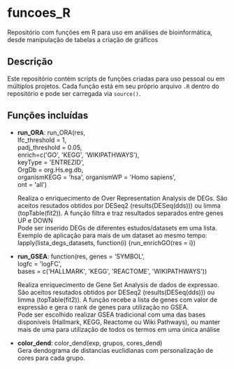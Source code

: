 
# funcoes_R

Repositório com funções em R para uso em análises de bioinformática, desde manipulação de tabelas a criação de gráficos

<!-- badges: start -->
## Descrição

Este repositório contém scripts de funções criadas para uso pessoal ou em múltiplos projetos. Cada função está em seu próprio arquivo `.R` dentro do repositório e pode ser carregada via `source()`.
<!-- badges: end -->


## Funções incluídas

- **run_ORA**: run_ORA(res,  
                       lfc_threshold = 1,  
                       padj_threshold = 0.05,  
                       enrich=c('GO', 'KEGG', 'WIKIPATHWAYS'),  
                       keyType = 'ENTREZID',  
                       OrgDb = org.Hs.eg.db,  
                       organismKEGG = 'hsa', organismWP = 'Homo sapiens',  
                       ont = 'all')    

  
  Realiza o enriquecimento de Over Representation Analysis de DEGs. São aceitos resutados obtidos por DESeq2 (results(DESeq(dds))) ou limma (topTable(fit2)).
  A função filtra e traz resultados separados entre genes UP e DOWN  
  Pode ser inserido DEGs de diferentes estudos/datasets em uma lista. 
  Exemplo de aplicação para mais de um dataset ao mesmo tempo:  
  lapply(lista_degs_datasets, function(i) {run_enrichGO(res = i})
  
  
- **run_GSEA**: function(res, 
                     genes = 'SYMBOL',  
                     logfc = 'logFC',   
                     bases = c('HALLMARK', 'KEGG', 'REACTOME', 'WIKIPATHWAYS'))  
    
  Realiza enriquecimento de Gene Set Analysis de dados de expressao. São aceitos resutados obtidos por DESeq2 (results(DESeq(dds))) ou limma (topTable(fit2)).
  A função recebe a lista de genes com valor de expressão e gera o rank de genes para utilização no GSEA.  
  Pode ser escolhido realizar GSEA tradicional com uma das bases disponíveis (Hallmark, KEGG, Reactome ou Wiki Pathways), ou manter mais de uma para utilização de todos os termos em uma única análise
    
     
- **color_dend**: color_dend(exp, grupos, cores_dend)    
  Gera dendograma de distancias euclidianas com personalização de cores para cada grupo.  

